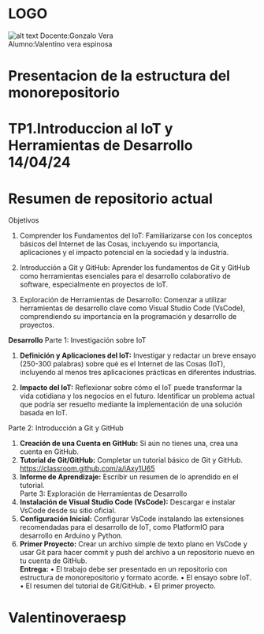 # LOGO 
![alt text](../Proyecto%20integrador%20vera%20espinosa/Proyecto%20integrador%201/visuales/imagenes/ISPC.png)
Docente:Gonzalo Vera  
Alumno:Valentino vera espinosa
# Presentacion de la estructura del monorepositorio
# TP1.Introduccion al IoT y Herramientas de Desarrollo 14/04/24
# Resumen de repositorio actual
Objetivos  

1. Comprender los Fundamentos del IoT: Familiarizarse con los conceptos básicos del Internet de las Cosas, incluyendo su importancia, aplicaciones y el impacto potencial en la sociedad y la industria.  

2. Introducción a Git y GitHub: Aprender los fundamentos de Git y GitHub como herramientas esenciales para el desarrollo colaborativo de software, especialmente en proyectos de IoT.  

3. Exploración de Herramientas de Desarrollo: Comenzar a utilizar herramientas de desarrollo clave como Visual Studio Code (VsCode), comprendiendo su importancia en la programación y desarrollo de proyectos.  

**Desarrollo**
Parte 1: Investigación sobre IoT  

1. **Definición y Aplicaciones del IoT:** Investigar y redactar un breve ensayo (250-300 palabras) sobre qué es el Internet de las Cosas (IoT), incluyendo al menos tres aplicaciones prácticas en diferentes industrias.  

2. **Impacto del IoT:** Reflexionar sobre cómo el IoT puede transformar la vida cotidiana y los negocios en el futuro. Identificar un problema actual que podría ser resuelto mediante la implementación de una solución basada en IoT.  

Parte 2: Introducción a Git y GitHub  
1. **Creación de una Cuenta en GitHub:** Si aún no tienes una, crea una cuenta en GitHub.  
2. **Tutorial de Git/GitHub:** Completar un tutorial básico de Git y GitHub. https://classroom.github.com/a/iAxy1U65  
3. **Informe de Aprendizaje:** Escribir un resumen de lo aprendido en el tutorial.  
Parte 3: Exploración de Herramientas de Desarrollo  
1. **Instalación de Visual Studio Code (VsCode):** Descargar e instalar VsCode desde su sitio oficial.  
2. **Configuración Inicial:** Configurar VsCode instalando las extensiones recomendadas para el desarrollo de IoT, como PlatformIO para desarrollo en Arduino y Python.  
3. **Primer Proyecto:** Crear un archivo simple de texto plano en VsCode y usar Git para hacer commit y push del archivo a un repositorio nuevo en tu cuenta de GitHub.  
**Entrega:**
• El trabajo debe ser presentado en un repositorio con estructura de monorepositorio y formato acorde.
• El ensayo sobre IoT.
• El resumen del tutorial de Git/GitHub.
• El primer proyecto.
# Valentinoveraesp
